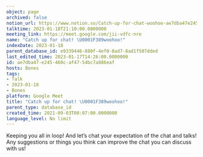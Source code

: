```yaml
---
object: page
archived: false
notion_url: https://www.notion.so/Catch-up-for-chat-woohoo-ae7dba47e245460caf4754bc7a886eaf
talktime: 2023-01-18T21:10:00.0000000
meeting_link: https://meet.google.com/jii-vdfc-nre
name: "Catch up for chat! \U0001F389woohoo!"
indexDate: 2023-01-18
parent_database_id: e9339446-880f-4ef0-8ad7-8ad1f507dded
last_edited_time: 2023-01-17T14:26:00.0000000
id: ae7dba47-e245-460c-af47-54bc7a886eaf
hosts: Bones
tags:
- Talk
- 2023-01-18
- Bones
platform: Google Meet
title: "Catch up for chat! \U0001F389woohoo!"
parent_type: database_id
created_time: 2021-09-03T00:07:00.0000000
language_level: No limit
---
```


Keeping you all in loop! And let’s chat your expectation of the chat and talks!
Any suggestions or things you think can improve the chat you can discuss with us!





